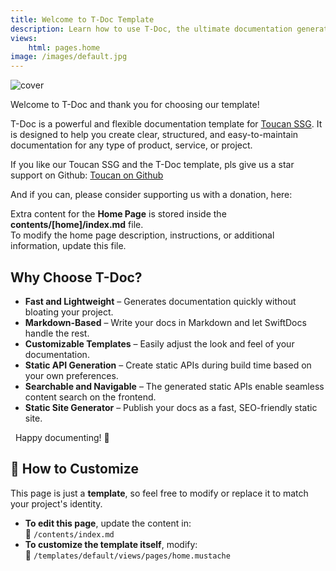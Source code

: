 ```yaml
---
title: Welcome to T-Doc Template
description: Learn how to use T-Doc, the ultimate documentation generator for your projects.
views:
    html: pages.home
image: /images/default.jpg
---
```


![cover](./images/default.jpg)

Welcome to T-Doc and thank you for choosing our template!

T-Doc is a powerful and flexible documentation template for [Toucan SSG](https://toucansites.com). It is designed to help you create clear, structured, and easy-to-maintain documentation for any type of product, service, or project.

If you like our Toucan SSG and the T-Doc template, pls give us a star support on Github: [Toucan on Github](https://github.com/toucansites/toucan)

And if you can, please consider supporting us with a donation, here:

Extra content for the **Home Page** is stored inside the **contents/[home]/index.md** file.  
To modify the home page description, instructions, or additional information, update this file.

## Why Choose T-Doc?

- **Fast and Lightweight** – Generates documentation quickly without bloating your project.
- **Markdown-Based** – Write your docs in Markdown and let SwiftDocs handle the rest.
- **Customizable Templates** – Easily adjust the look and feel of your documentation.
- **Static API Generation** – Create static APIs during build time based on your own preferences.
- **Searchable and Navigable** – The generated static APIs enable seamless content search on the frontend.
- **Static Site Generator** – Publish your docs as a fast, SEO-friendly static site.

&nbsp;
Happy documenting! 🚀

## 🚀 How to Customize

This page is just a **template**, so feel free to modify or replace it to match your project's identity.

- **To edit this page**, update the content in:  
  📂 `/contents/index.md`
- **To customize the template itself**, modify:  
  📂 `/templates/default/views/pages/home.mustache`
